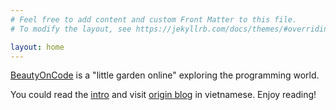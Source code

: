 ```yaml
---
# Feel free to add content and custom Front Matter to this file.
# To modify the layout, see https://jekyllrb.com/docs/themes/#overriding-theme-defaults

layout: home
---
```


[BeautyOnCode](beautyoncode.online) is a "little garden online" exploring the programming world.

You could read the [intro](/2023/03/24/welcome.html) and visit [origin blog](http://beautyoncode.com/) in vietnamese. Enjoy reading!
